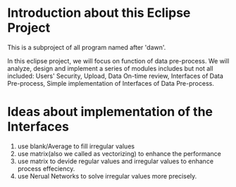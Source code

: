 # Introduction about this Eclipse Project #
This is a subproject of all program named after 'dawn'.  

In this eclipse project, we will focus on function of data pre-process. We will analyze, design and implement a series of modules includes but not all included: Users' Security, Upload, Data On-time review, Interfaces of Data Pre-process, Simple implementation of Interfaces of Data Pre-process.


# Ideas about implementation of the Interfaces
1. use blank/Average to fill irregular values
2. use matrix(also we called as vectorizing) to enhance the performance
3. use matrix to devide regular values and irregular values to enhance process effeciency.
4. use Nerual Networks to solve irregular values more precisely.
